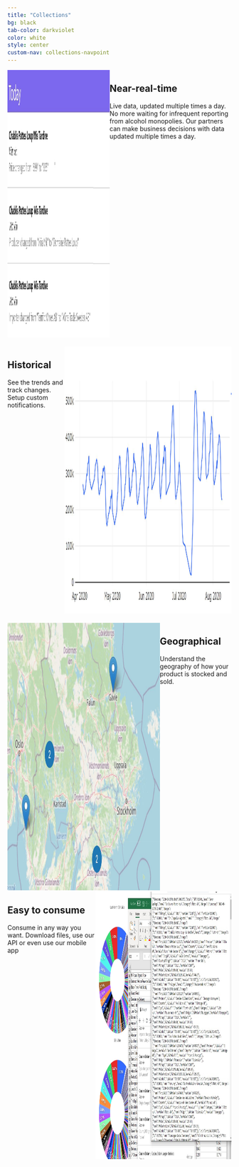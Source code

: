```yaml
---
title: "Collections"
bg: black
tab-color: darkviolet
color: white
style: center
custom-nav: collections-navpoint
---
```


<style>
.row {
  display: flex;
}

.column {
  flex: 50%;
}
</style>

<p id="collections-navpoint"></p>
<div class="row">
  <div class="column">
    <img src="/img/changefeed.jpg" height="600">
  </div>
  <div class="column">
    <h2 style="text-align:left;">Near-real-time</h2>
    <p style="text-align:left;">Live data, updated multiple times a day. No more waiting for infrequent reporting from alcohol monopolies. Our partners can make business decisions with data updated multiple times a day.</p>
  </div>
</div>
<br/>
<div class="row">
  <div class="column">
    <h2 style="text-align:left;">Historical</h2>
    <p style="text-align:left;">See the trends and track changes. Setup custom notifications.</p>
  </div>
  <div class="column">
    <img src="/img/graph.jpg" height="600">
  </div>
</div>
<br/>
<div class="row">
  <div class="column">
    <img src="/img/map.jpg" height="600">
  </div>
  <div class="column">
    <h2 style="text-align:left;">Geographical</h2>
    <p style="text-align:left;">Understand the geography of how your product is stocked and sold.</p>
  </div>
</div>
<div class="row">
  <div class="column">
    <h2 style="text-align:left;">Easy to consume</h2>
    <p style="text-align:left;">Consume in any way you want. Download files, use our API or even use our mobile app</p>
  </div>
  <div class="column">
    <img src="/img/easytoconsume.jpg" height="600">
  </div>
</div>
